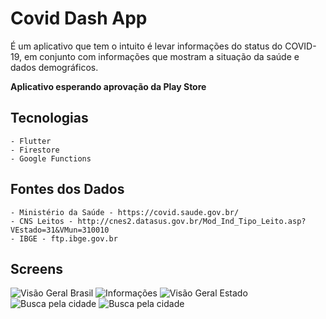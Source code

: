 # Covid Dash App

É um aplicativo que tem o intuito é levar informações do status do COVID-19, em conjunto com informações que mostram a situação da saúde e dados demográficos.

**Aplicativo esperando aprovação da Play Store**

## Tecnologias
    - Flutter
    - Firestore
    - Google Functions

## Fontes dos Dados
    - Ministério da Saúde - https://covid.saude.gov.br/
    - CNS Leitos - http://cnes2.datasus.gov.br/Mod_Ind_Tipo_Leito.asp?VEstado=31&VMun=310010
    - IBGE - ftp.ibge.gov.br

## Screens
![Visão Geral Brasil ](https://raw.githubusercontent.com/treeinova/covid-dash/master/screens/Vis%C3%A3o%20Geral%20-%20Brasil.png)
![Informações ](https://github.com/treeinova/covid-dash/blob/master/screens/Informa%C3%A7%C3%A3o.png?raw=true)
![Visão Geral Estado ](https://github.com/treeinova/covid-dash/blob/master/screens/Vis%C3%A3o%20Geral%20%E2%80%93%20Estado.png?raw=true)
![Busca pela cidade ](https://github.com/treeinova/covid-dash/blob/master/screens/Vis%C3%A3o%20Geral%20%E2%80%93%20Estado%20%E2%80%93%20Busca.png?raw=true)
![Busca pela cidade ](https://github.com/treeinova/covid-dash/blob/master/screens/Vis%C3%A3o%20Geral%20%E2%80%93%20Cidade.png?raw=true)
 
